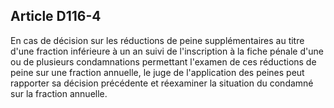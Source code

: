 Article D116-4
----
En cas de décision sur les réductions de peine supplémentaires au titre d'une
fraction inférieure à un an suivi de l'inscription à la fiche pénale d'une ou de
plusieurs condamnations permettant l'examen de ces réductions de peine sur une
fraction annuelle, le juge de l'application des peines peut rapporter sa
décision précédente et réexaminer la situation du condamné sur la fraction
annuelle.
